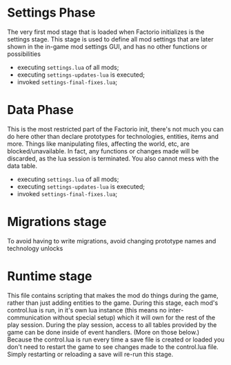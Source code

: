 # Settings Phase

The very first mod stage that is loaded when Factorio initializes is the settings stage. This stage is used to define all mod settings that are later shown in the in-game mod settings GUI, and has no other functions or possibilities

- executing `settings.lua` of all mods;
- executing `settings-updates-lua` is executed;
- invoked `settings-final-fixes.lua`;

# Data Phase

This is the most restricted part of the Factorio init, there's not much you can do here other than declare prototypes for technologies, entities, items and more. Things like manipulating files, affecting the world, etc, are blocked/unavailable. In fact, any functions or changes made will be discarded, as the lua session is terminated. You also cannot mess with the data table.

- executing `settings.lua` of all mods;
- executing `settings-updates-lua` is executed;
- invoked `settings-final-fixes.lua`;

# Migrations stage

To avoid having to write migrations, avoid changing prototype names and technology unlocks

# Runtime stage

This file contains scripting that makes the mod do things during the game, rather than just adding entities to the game. During this stage, each mod's control.lua is run, in it's own lua instance (this means no inter-communication without special setup) which it will own for the rest of the play session. During the play session, access to all tables provided by the game can be done inside of event handlers. (More on those below.) Because the control.lua is run every time a save file is created or loaded you don't need to restart the game to see changes made to the control.lua file. Simply restarting or reloading a save will re-run this stage.

